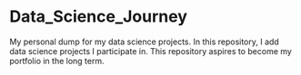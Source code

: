 # Data_Science_Journey
My personal dump for my data science projects.
In this repository, I add data science projects I participate in. 
This repository aspires to become my portfolio in the long term.
